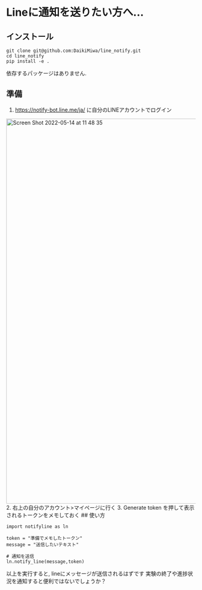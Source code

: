 # Lineに通知を送りたい方へ...

## インストール

```
git clone git@github.com:DaikiMiwa/line_notify.git
cd line_notify
pip install -e .
```

依存するパッケージはありません.

## 準備
1. https://notify-bot.line.me/ja/ に自分のLINEアカウントでログイン
<img width="1021" alt="Screen Shot 2022-05-14 at 11 48 35" src="https://user-images.githubusercontent.com/63869611/168408095-bbbf93f4-75b8-4893-b49c-42ebf1829a7c.png">
2. 右上の自分のアカウント>マイページに行く
3. Generate token を押して表示されるトークンをメモしておく
## 使い方

```
import notifyline as ln

token = "準備でメモしたトークン"
message = "送信したいテキスト"

# 通知を送信
ln.notify_line(message,token)
```

以上を実行すると, lineにメッセージが送信されるはずです
実験の終了や進捗状況を通知すると便利ではないでしょうか？
